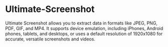 # Ultimate-Screenshot
Ultimate Screenshot allows you to extract data in formats like JPEG, PNG, PDF, GIF, and MP4. It supports device emulation, including iPhones, Android phones, tablets, and desktops, or uses a default resolution of 1920x1080 for accurate, versatile screenshots and videos.
